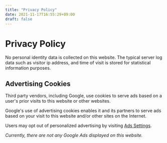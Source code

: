 ```yaml
---
title: "Privacy Policy"
date: 2021-11-17T16:55:29+09:00
draft: false
---
```


# Privacy Policy

No personal identity data is collected on this website. The typical server log data such as visitor ip address, and time of visit is stored for statistical information purposes.

## Advertising Cookies

Third party vendors, including Google, use cookies to serve ads based on a user's prior visits to this website or other websites.

Google's use of advertising cookies enables it and its partners to serve ads based on your visit to this website and/or other sites on the Internet.

Users may opt out of personalized advertising by visiting [Ads Settings](https://www.google.com/settings/ads).

*Currently, there are not any Google Ads displayed on this website.*
